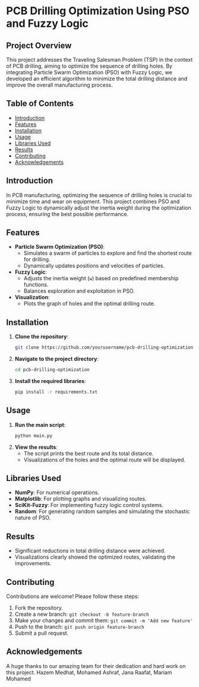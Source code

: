 # PCB Drilling Optimization Using PSO and Fuzzy Logic

## Project Overview
This project addresses the Traveling Salesman Problem (TSP) in the context of PCB drilling, aiming to optimize the sequence of drilling holes. By integrating Particle Swarm Optimization (PSO) with Fuzzy Logic, we developed an efficient algorithm to minimize the total drilling distance and improve the overall manufacturing process.

## Table of Contents
- [Introduction](#introduction)
- [Features](#features)
- [Installation](#installation)
- [Usage](#usage)
- [Libraries Used](#libraries-used)
- [Results](#results)
- [Contributing](#contributing)
- [Acknowledgements](#acknowledgements)

## Introduction
In PCB manufacturing, optimizing the sequence of drilling holes is crucial to minimize time and wear on equipment. This project combines PSO and Fuzzy Logic to dynamically adjust the inertia weight during the optimization process, ensuring the best possible performance.

## Features
- **Particle Swarm Optimization (PSO)**:
  - Simulates a swarm of particles to explore and find the shortest route for drilling.
  - Dynamically updates positions and velocities of particles.
- **Fuzzy Logic**:
  - Adjusts the inertia weight (`w`) based on predefined membership functions.
  - Balances exploration and exploitation in PSO.
- **Visualization**:
  - Plots the graph of holes and the optimal drilling route.

## Installation
1. **Clone the repository**:
   ```bash
   git clone https://github.com/yourusername/pcb-drilling-optimization.git
   ```
2. **Navigate to the project directory**:
   ```bash
   cd pcb-drilling-optimization
   ```
3. **Install the required libraries**:
   ```bash
   pip install -r requirements.txt
   ```

## Usage
1. **Run the main script**:
   ```bash
   python main.py
   ```
2. **View the results**:
   - The script prints the best route and its total distance.
   - Visualizations of the holes and the optimal route will be displayed.

## Libraries Used
- **NumPy**: For numerical operations.
- **Matplotlib**: For plotting graphs and visualizing routes.
- **SciKit-Fuzzy**: For implementing fuzzy logic control systems.
- **Random**: For generating random samples and simulating the stochastic nature of PSO.

## Results
- Significant reductions in total drilling distance were achieved.
- Visualizations clearly showed the optimized routes, validating the improvements.

## Contributing
Contributions are welcome! Please follow these steps:
1. Fork the repository.
2. Create a new branch: `git checkout -b feature-branch`
3. Make your changes and commit them: `git commit -m 'Add new feature'`
4. Push to the branch: `git push origin feature-branch`
5. Submit a pull request.

## Acknowledgements
A huge thanks to our amazing team for their dedication and hard work on this project.
Hazem Medhat,
Mohamed Ashraf,
Jana Raafat,
Mariam Mohamed


